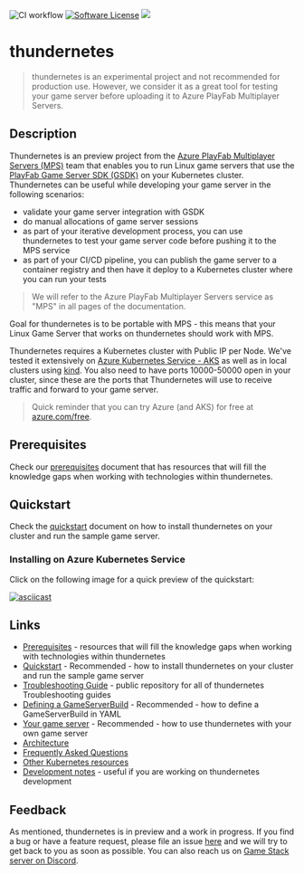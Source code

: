 ![CI workflow](https://github.com/playfab/thundernetes/actions/workflows/main.yml/badge.svg)
[![Software License](https://img.shields.io/badge/license-Apache-brightgreen.svg?style=flat-square)](LICENSE)
![](https://img.shields.io/badge/status-alpha-red.svg)

# thundernetes

> thundernetes is an experimental project and not recommended for production use. However, we consider it as a great tool for testing your game server before uploading it to Azure PlayFab Multiplayer Servers.

## Description

Thundernetes is an preview project from the [Azure PlayFab Multiplayer Servers (MPS)](https://docs.microsoft.com/en-us/gaming/playfab/features/multiplayer/servers/) team that enables you to run Linux game servers that use the [PlayFab Game Server SDK (GSDK)](https://github.com/PlayFab/gsdk) on your Kubernetes cluster. Thundernetes can be useful while developing your game server in the following scenarios:

- validate your game server integration with GSDK
- do manual allocations of game server sessions
- as part of your iterative development process, you can use thundernetes to test your game server code before pushing it to the MPS service
- as part of your CI/CD pipeline, you can publish the game server to a container registry and then have it deploy to a Kubernetes cluster where you can run your tests

> We will refer to the Azure PlayFab Multiplayer Servers service as "MPS" in all pages of the documentation.

Goal for thundernetes is to be portable with MPS - this means that your Linux Game Server that works on thundernetes should work with MPS.

Thundernetes requires a Kubernetes cluster with Public IP per Node. We've tested it extensively on [Azure Kubernetes Service - AKS](https://docs.microsoft.com/en-us/azure/aks/intro-kubernetes) as well as in local clusters using [kind](https://kind.sigs.k8s.io/). You also need to have ports 10000-50000 open in your cluster, since these are the ports that Thundernetes will use to receive traffic and forward to your game server.

> Quick reminder that you can try Azure (and AKS) for free at [azure.com/free](https://azure.com/free).

## Prerequisites

Check our [prerequisites](docs/prerequisites.md) document that has resources that will fill the knowledge gaps when working with technologies within thundernetes. 

## Quickstart

Check the [quickstart](docs/quickstart.md) document on how to install thundernetes on your cluster and run the sample game server. 

### Installing on Azure Kubernetes Service

Click on the following image for a quick preview of the quickstart:

[![asciicast](https://asciinema.org/a/438455.png)](https://asciinema.org/a/438455)

## Links

- [Prerequisites](docs/prerequisites.md) - resources that will fill the knowledge gaps when working with technologies within thundernetes
- [Quickstart](docs/quickstart.md) - Recommended - how to install thundernetes on your cluster and run the sample game server
- [Troubleshooting Guide](docs/troubleshooting/README.md) - public repository for all of thundernetes Troubleshooting guides
- [Defining a GameServerBuild](docs/gameserverbuild.md) - Recommended - how to define a GameServerBuild in YAML
- [Your game server](docs/yourgameserver.md) - Recommended - how to use thundernetes with your own game server
- [Architecture](docs/architecture.md)
- [Frequently Asked Questions](docs/FAQ.md)
- [Other Kubernetes resources](docs/resources.md)
- [Development notes](docs/development.md) - useful if you are working on thundernetes development

## Feedback

As mentioned, thundernetes is in preview and a work in progress. If you find a bug or have a feature request, please file an issue [here](https://github.com/PlayFab/thundernetes/issues) and we will try to get back to you as soon as possible. You can also reach us on [Game Stack server on Discord](https://discord.gg/gamestack).
